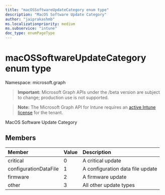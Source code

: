 ```yaml
---
title: "macOSSoftwareUpdateCategory enum type"
description: "MacOS Software Update Category"
author: "jaiprakashmb"
ms.localizationpriority: medium
ms.subservice: "intune"
doc_type: enumPageType
---
```


# macOSSoftwareUpdateCategory enum type

Namespace: microsoft.graph

> **Important:** Microsoft Graph APIs under the /beta version are subject to change; production use is not supported.

> **Note:** The Microsoft Graph API for Intune requires an [active Intune license](https://go.microsoft.com/fwlink/?linkid=839381) for the tenant.

MacOS Software Update Category

## Members
|Member|Value|Description|
|:---|:---|:---|
|critical|0|A critical update|
|configurationDataFile|1|A configuration data file update|
|firmware|2|A firmware update|
|other|3|All other update types|
